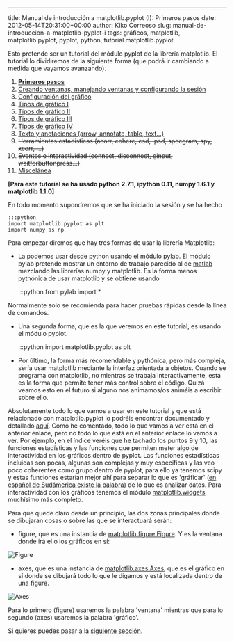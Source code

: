 ---
title: Manual de introducción a matplotlib.pyplot (I): Primeros pasos
date: 2012-05-14T20:31:00+00:00
author: Kiko Correoso
slug: manual-de-introduccion-a-matplotlib-pyplot-i
tags: gráficos, matplotlib, matplotlib.pyplot, pyplot, python, tutorial matplotlib.pyplot

Esto pretende ser un tutorial del módulo pyplot de la librería matplotlib. El tutorial lo dividiremos de la siguiente forma (que podrá ir cambiando a medida que vayamos avanzando).

  1. **[Primeros pasos](http://pybonacci.org/2012/05/14/manual-de-introduccion-a-matplotlib-pyplot-i/ "Manual de introducción a matplotlib.pyplot (I): Primeros pasos")**
  2. [Creando ventanas, manejando ventanas y configurando la sesión](http://pybonacci.org/2012/05/19/manual-de-introduccion-a-matplotlib-pyplot-ii-creando-y-manejando-ventanas-y-configurando-la-sesion/ "Manual de introducción a matplotlib.pyplot (II): Creando y manejando ventanas y configurando la sesión")
  3. [Configuración del gráfico](http://pybonacci.org/2012/05/25/manual-de-introduccion-a-matplotlib-pyplot-iii-configuracion-del-grafico/ "Manual de introducción a matplotlib.pyplot (III): Configuración del gráfico")
  4. [Tipos de gráfico I](http://pybonacci.org/2012/06/04/manual-de-introduccion-a-matplotlib-pyplot-iv-tipos-de-grafico-i/ "Manual de introducción a matplotlib.pyplot (IV): Tipos de gráfico (I)")
  5. [Tipos de gráfico II](http://pybonacci.org/2012/06/23/manual-de-introduccion-a-matplotlib-pyplot-v-tipos-de-grafico-ii/ "Manual de introducción a matplotlib.pyplot (V): Tipos de gráfico (II)")
  6. [Tipos de gráfico III](http://pybonacci.org/2012/07/01/manual-de-introduccion-a-matplotlib-pyplot-vi-tipos-de-grafico-iii/ "Manual de introducción a matplotlib.pyplot (VI): Tipos de gráfico (III)")
  7. [Tipos de gráfico IV](http://pybonacci.org/2012/07/29/manual-de-introduccion-a-matplotlib-pyplot-vii-tipos-de-grafico-iv/ "Manual de introducción a matplotlib.pyplot (VII): Tipos de gráfico (IV)")
  8. [Texto y anotaciones (arrow, annotate, table, text...)](http://pybonacci.org/2012/08/24/manual-de-introduccion-a-matplotlib-pyplot-viii-texto-y-anotaciones/ "Manual de introducción a matplotlib.pyplot (VIII): Texto y anotaciones")
  9. <del>Herramientas estadísticas (acorr, cohere, csd,  psd, specgram, spy, xcorr, ...)</del>
 10. <del>Eventos e interactividad (connect, disconnect, ginput, waitforbuttonpress...)</del>
 11. [Miscelánea](http://pybonacci.org/2012/08/30/manual-de-introduccion-a-matplotlib-pyplot-ix-miscelanea/ "Manual de introducción a matplotlib.pyplot (IX): Miscelánea")

**[Para este tutorial se ha usado python 2.7.1, ipython 0.11, numpy 1.6.1 y matplotlib 1.1.0]**

En todo momento supondremos que se ha iniciado la sesión y se ha hecho

    :::python
    import matplotlib.pyplot as plt
    import numpy as np

Para empezar diremos que hay tres formas de usar la librería Matplotlib:

  * La podemos usar desde python usando el módulo pylab. El módulo pylab pretende mostrar un entorno de trabajo parecido al de [matlab](http://guillemborrell.es/blog/carta-abierta-a-mathworks/) mezclando las librerías numpy y matplotlib. Es la forma menos pythónica de usar matplotlib y se obtiene usando

    :::python
    from pylab import *

Normalmente solo se recomienda para hacer pruebas rápidas desde la línea de comandos.

  * Una segunda forma, que es la que veremos en este tutorial, es usando el módulo pyplot.

    :::python
    import matplotlib.pyplot as plt

  * Por último, la forma más recomendable y pythónica, pero más compleja, sería usar matplotlib mediante la interfaz orientada a objetos. Cuando se programa con matplotlib, no mientras se trabaja interactivamente, esta es la forma que permite tener más control sobre el código. Quizá veamos esto en el futuro si alguno nos animamos/os animáis a escribir sobre ello.

Absolutamente todo lo que vamos a usar en este tutorial y que está relacionado con matplotlib.pyplot lo podréis encontrar documentado y detallado [aquí](http://matplotlib.sourceforge.net/api/pyplot_api.html#module-matplotlib.pyplot "Documentación oficial de matplotlib.pyplot (1.1.0)"). Como he comentado, todo lo que vamos a ver está en el anterior enlace, pero no todo lo que está en el anterior enlace lo vamos a ver. Por ejemplo, en el índice veréis que he tachado los puntos 9 y 10, las funciones estadísticas y las funciones que permiten meter algo de interactividad en los gráficos dentro de pyplot. Las funciones estadísticas incluidas son pocas, algunas son complejas y muy específicas y las veo poco coherentes como grupo dentro de pyplot, para ello ya tenemos scipy y estas funciones estarían mejor ahí para separar lo que es 'gráficar' ([en español de Sudámerica existe la palabra](http://buscon.rae.es/draeI/SrvltGUIBusUsual?TIPO_HTML=2&TIPO_BUS=3&LEMA=graficar)) de lo que es analizar datos. Para interactividad con los gráficos tenemos el módulo [matplotlib.widgets](http://matplotlib.sourceforge.net/api/widgets_api.html#module-matplotlib.widgets), muchísimo más completo.

<!--more-->

Para que quede claro desde un principio, las dos zonas principales donde se dibujaran cosas o sobre las que se interactuará serán:

  * figure, que es una instancia de [matplotlib.figure.Figure](http://matplotlib.sourceforge.net/api/figure_api.html#matplotlib.figure.Figure). Y es la ventana donde irá el o los gráficos en sí:

![Figure](http://pybonacci.org/images/2012/04/pantallazo-del-2012-04-23-213736.png)

  * axes, que es una instancia de [matplotlib.axes.Axes](http://matplotlib.sourceforge.net/api/axes_api.html#matplotlib.axes.Axes), que es el gráfico en sí donde se dibujará todo lo que le digamos y está localizada dentro de una figure.

![Axes](http://pybonacci.org/images/2012/04/pantallazo-del-2012-04-23-213814.png)

Para lo primero (figure) usaremos la palabra 'ventana' mientras que para lo segundo (axes) usaremos la palabra 'gráfico'.

Si quieres puedes pasar a la [siguiente sección](http://pybonacci.org/2012/05/19/manual-de-introduccion-a-matplotlib-pyplot-ii-creando-y-manejando-ventanas-y-configurando-la-sesion/).
